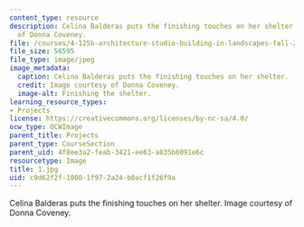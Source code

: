 ```yaml
---
content_type: resource
description: Celina Balderas puts the finishing touches on her shelter. Image courtesy
  of Donna Coveney.
file: /courses/4-125b-architecture-studio-building-in-landscapes-fall-2005/c9d62f2f10001f972a24b0acf1f26f9a_1.jpg
file_size: 56595
file_type: image/jpeg
image_metadata:
  caption: Celina Balderas puts the finishing touches on her shelter.
  credit: Image courtesy of Donna Coveney.
  image-alt: Finishing the shelter.
learning_resource_types:
- Projects
license: https://creativecommons.org/licenses/by-nc-sa/4.0/
ocw_type: OCWImage
parent_title: Projects
parent_type: CourseSection
parent_uid: 4f8ee3a2-feab-3421-ee63-a835b6091e6c
resourcetype: Image
title: 1.jpg
uid: c9d62f2f-1000-1f97-2a24-b0acf1f26f9a
---
```

Celina Balderas puts the finishing touches on her shelter. Image courtesy of Donna Coveney.